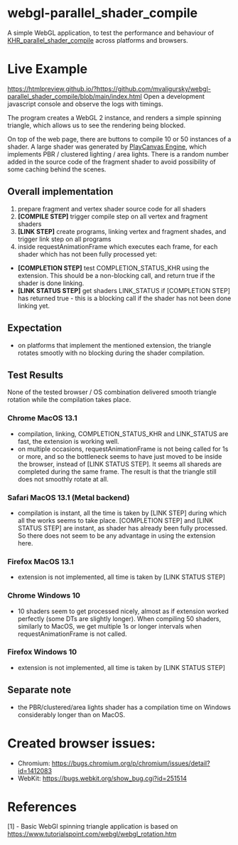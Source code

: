 # webgl-parallel_shader_compile

A simple WebGL application, to test the performance and behaviour of [KHR_parallel_shader_compile](https://developer.mozilla.org/en-US/docs/Web/API/KHR_parallel_shader_compile) across platforms and browsers.

# Live Example

https://htmlpreview.github.io/?https://github.com/mvaligursky/webgl-parallel_shader_compile/blob/main/index.html
Open a development javascript console and observe the logs with timings.

The program creates a WebGL 2 instance, and renders a simple spinning triangle, which allows us to see the rendering being blocked.

On top of the web page, there are buttons to compile 10 or 50 instances of a shader. A large shader was generated by [PlayCanvas Engine](https://github.com/playcanvas/engine), which implements PBR / clustered lighting / area lights. There is a random number added in the source code of the fragment shader to avoid possibility of some caching behind the scenes.

## Overall implementation
1. prepare fragment and vertex shader source code for all shaders
2. **[COMPILE STEP]** trigger compile step on all vertex and fragment shaders
3. **[LINK STEP]** create programs, linking vertex and fragment shades, and trigger link step on all programs
4. inside requestAnimationFrame which executes each frame, for each shader which has not been fully processed yet:
- **[COMPLETION STEP]** test COMPLETION_STATUS_KHR using the extension. This should be a non-blocking call, and return true if the shader is done linking.
- **[LINK STATUS STEP]** get shaders LINK_STATUS if [COMPLETION STEP] has returned true - this is a blocking call if the shader has not been done linking yet.

## Expectation
- on platforms that implement the mentioned extension, the triangle rotates smootly with no blocking during the shader compilation.

## Test Results

None of the tested browser / OS combination delivered smooth triangle rotation while the compilation takes place.

### Chrome MacOS 13.1
- compilation, linking, COMPLETION_STATUS_KHR and LINK_STATUS are fast, the extension is working well.
- on multiple occasions, requestAnimationFrame is not being called for 1s or more, and so the bottleneck seems to have just moved to be inside the browser, instead of [LINK STATUS STEP]. It seems all shareds are completed during the same frame. The result is that the triangle still does not smoothly rotate at all.

### Safari MacOS 13.1 (Metal backend)
- compilation is instant, all the time is taken by [LINK STEP] during which all the works seems to take place. [COMPLETION STEP] and [LINK STATUS STEP] are instant, as shader has already been fully processed. So there does not seem to be any advantage in using the extension here.

### Firefox MacOS 13.1
- extension is not implemented, all time is taken by [LINK STATUS STEP]

### Chrome Windows 10
- 10 shaders seem to get processed nicely, almost as if extension worked perfectly (some DTs are slightly longer). When compiling 50 shaders, similarly to MacOS, we get multiple 1s or longer intervals when requestAnimationFrame is not called.

### Firefox Windows 10
- extension is not implemented, all time is taken by [LINK STATUS STEP]

## Separate note
- the PBR/clustered/area lights shader has a compilation time on Windows considerably longer than on MacOS.

# Created browser issues:
- Chromium: https://bugs.chromium.org/p/chromium/issues/detail?id=1412083
- WebKit: https://bugs.webkit.org/show_bug.cgi?id=251514

# References
[1] - Basic WebGl spinning triangle application is based on https://www.tutorialspoint.com/webgl/webgl_rotation.htm
